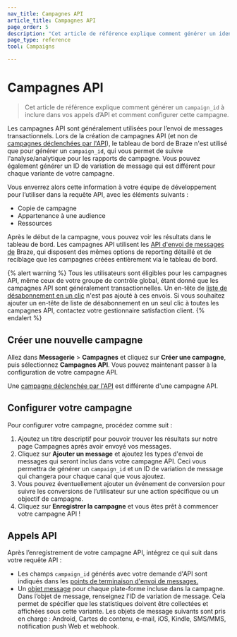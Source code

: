 ```yaml
---
nav_title: Campagnes API
article_title: Campagnes API
page_order: 5
description: "Cet article de référence explique comment générer un identifiant de campagne à inclure dans vos appels API et comment configurer cette campagne."
page_type: reference
tool: Campaigns

---
```

# Campagnes API

> Cet article de référence explique comment générer un `campaign_id` à inclure dans vos appels d’API et comment configurer cette campagne.

Les campagnes API sont généralement utilisées pour l’envoi de messages transactionnels. Lors de la création de campagnes API (et non de [campagnes déclenchées par l'API]({{site.baseurl}}/user_guide/engagement_tools/campaigns/building_campaigns/delivery_types/api_triggered_delivery/)), le tableau de bord de Braze n'est utilisé que pour générer un `campaign_id`, qui vous permet de suivre l'analyse/analytique pour les rapports de campagne. Vous pouvez également générer un ID de variation de message qui est différent pour chaque variante de votre campagne. 

Vous enverrez alors cette information à votre équipe de développement pour l’utiliser dans la requête API, avec les éléments suivants :
- Copie de campagne
- Appartenance à une audience
- Ressources

Après le début de la campagne, vous pouvez voir les résultats dans le tableau de bord. Les campagnes API utilisent les [API d'envoi de messages de]({{site.baseurl}}/api/endpoints/messaging/) Braze, qui disposent des mêmes options de reporting détaillé et de reciblage que les campagnes créées entièrement via le tableau de bord.

{% alert warning %}
Tous les utilisateurs sont éligibles pour les campagnes API, même ceux de votre groupe de contrôle global, étant donné que les campagnes API sont généralement transactionnelles. Un en-tête de [liste de désabonnement en un clic]({{site.baseurl}}/user_guide/administrative/app_settings/email_settings/#list-unsubscribe) n'est pas ajouté à ces envois. Si vous souhaitez ajouter un en-tête de liste de désabonnement en un seul clic à toutes les campagnes API, contactez votre gestionnaire satisfaction client.
{% endalert %}

## Créer une nouvelle campagne

Allez dans **Messagerie** > **Campagnes** et cliquez sur **Créer une campagne**, puis sélectionnez **Campagnes API**. Vous pouvez maintenant passer à la configuration de votre campagne API.

Une [campagne déclenchée par l'API]({{site.baseurl}}/user_guide/engagement_tools/campaigns/building_campaigns/delivery_types/api_triggered_delivery/) est différente d'une campagne API.

## Configurer votre campagne

Pour configurer votre campagne, procédez comme suit :

1. Ajoutez un titre descriptif pour pouvoir trouver les résultats sur notre page Campagnes après avoir envoyé vos messages.
2. Cliquez sur **Ajouter un message** et ajoutez les types d'envoi de messages qui seront inclus dans votre campagne API. Ceci vous permettra de générer un `campaign_id` et un ID de variation de message qui changera pour chaque canal que vous ajoutez. 
3. Vous pouvez éventuellement ajouter un événement de conversion pour suivre les conversions de l’utilisateur sur une action spécifique ou un objectif de campagne.
4. Cliquez sur **Enregistrer la campagne** et vous êtes prêt à commencer votre campagne API !

## Appels API

Après l’enregistrement de votre campagne API, intégrez ce qui suit dans votre requête API : 
- Les champs `campaign_id` générés avec votre demande d'API sont indiqués dans les [points de terminaison d'envoi de messages.][2]
- Un [objet message]({{site.baseurl}}/api/objects_filters/#messaging-objects) pour chaque plate-forme incluse dans la campagne. Dans l’objet de message, renseignez l’ID de variation de message. Cela permet de spécifier que les statistiques doivent être collectées et affichées sous cette variante. Les objets de message suivants sont pris en charge : Android, Cartes de contenu, e-mail, iOS, Kindle, SMS/MMS, notification push Web et webhook.

[2]: {{site.baseurl}}/api/endpoints/messaging/#send-endpoints


